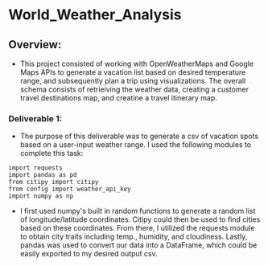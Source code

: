 # World_Weather_Analysis

## Overview:
- This project consisted of working with OpenWeatherMaps and Google Maps APIs to generate a vacation list based on desired temperature range, and subsequently plan a trip using visualizations. The overall schema consists of retrieiving the weather data, creating a customer travel destinations map, and creatine a travel itinerary map.

### Deliverable 1:
- The purpose of this deliverable was to generate a csv of vacation spots based on a user-input weather range. I used the following modules to complete this task:
```
import requests
import pandas as pd
from citipy import citipy
from config import weather_api_key
import numpy as np
```
- I first used numpy's built in random functions to generate a random list of longitude/latitude coordinates. Citipy could then be used to find cities based on these coordinates. From there, I utilized the requests module to obtain city traits including temp., humidity, and cloudiness. Lastly, pandas was used to convert our data into a DataFrame, which could be easily exported to my desired output csv. 
